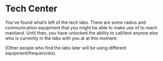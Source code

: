 # Tech Center

You’ve found what’s left of the tech labs.  There are some radios and communication equipment that you might be able to make use of to reach mainland.  Until then, you have unlocked the ability to call/text anyone else who is currently in the labs with you at at this moment.

(Other people who find the labs later will be using different equipment/frequencies).